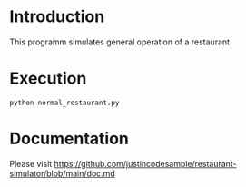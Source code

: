 # Introduction

This programm simulates general operation of a restaurant.

# Execution

```
python normal_restaurant.py
```

# Documentation

Please visit https://github.com/justincodesample/restaurant-simulator/blob/main/doc.md
